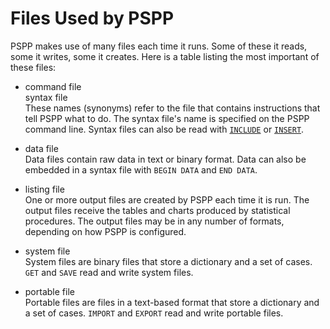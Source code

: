 # Files Used by PSPP

PSPP makes use of many files each time it runs.  Some of these it
reads, some it writes, some it creates.  Here is a table listing the
most important of these files:

* command file  
  syntax file  
  These names (synonyms) refer to the file that contains instructions
  that tell PSPP what to do.  The syntax file's name is specified on
  the PSPP command line.  Syntax files can also be read with
  [`INCLUDE`](../../commands/include.md) or
  [`INSERT`](../../commands/insert.md).

* data file  
  Data files contain raw data in text or binary format.  Data can
  also be embedded in a syntax file with `BEGIN DATA` and `END DATA`.

* listing file  
  One or more output files are created by PSPP each time it is run.
  The output files receive the tables and charts produced by
  statistical procedures.  The output files may be in any number of
  formats, depending on how PSPP is configured.

* system file  
  System files are binary files that store a dictionary and a set of
  cases.  `GET` and `SAVE` read and write system files.

* portable file  
  Portable files are files in a text-based format that store a
  dictionary and a set of cases.  `IMPORT` and `EXPORT` read and
  write portable files.

